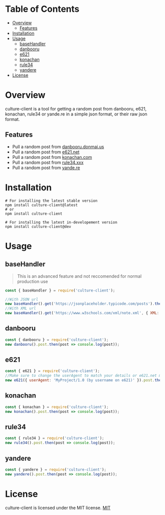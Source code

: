 <!-- This is not an auto genrated README.md, we will set up README.md and jsdoc/typedoc automation in the future. -->

# Table of Contents
* [Overview](#overview)
  * [Features](#features)
* [Installation](#installation)
* [Usage](#usage)
  * [baseHandler](#basehandler)
  * [danbooru](#danbooru)
  * [e621](#e621)
  * [konachan](#konachan)
  * [rule34](#rule34)
  * [yandere](#yandere)
* [License](#license)
# Overview
culture-client is a tool for getting a random post from danbooru, e621, konachan, rule34 or yande.re in a simple json format, or their raw json format.

## Features
* Pull a random post from [danbooru.donmai.us](https://danbooru.donmai.us)
* Pull a random post from [e621.net](https://e621.net)
* Pull a random post from [konachan.com](https://konachan.com)
* Pull a random post from [rule34.xxx](https://rule34.xxx)
* Pull a random post from [yande.re](https://yande.re)

# Installation
```shell
# For installing the latest stable version
npm install culture-client@latest
# or
npm install culture-client

# For installing the latest in-developement version
npm install culture-client@dev
```
# Usage
## baseHandler
> This is an advanced feature and not reccomended for normal production use
```js
const { baseHandler } = require('culture-client');

//With JSON url
new baseHandler().get('https://jsonplaceholder.typicode.com/posts').then(data => console.log(data));
//With XML url
new baseHandler().get('https://www.w3schools.com/xml/note.xml', { XML: true }).then(data => console.log(data));
```
## danbooru
```js
const { danbooru } = require('culture-client');
new danbooru().post.then(post => console.log(post));
```
## e621
```js
const { e621 } = require('culture-client');
//Make sure to change the userAgent to match your details or e621.net may IP ban you from using their API.
new e621({ userAgent: 'MyProject/1.0 (by username on e621)' }).post.then(post => console.log(post));
```
## konachan
```js
const { konachan } = require('culture-client');
new konachan().post.then(post => console.log(post));
```
## rule34
```js
const { rule34 } = require('culture-client');
new rule34().post.then(post => console.log(post));
```
## yandere
```js
const { yandere } = require('culture-client');
new yandere().post.then(post => console.log(post));
```

# License
culture-client is licensed under the MIT license.  [MIT](https://github.com/shhh7612/culture-client/blob/main/LICENSE)